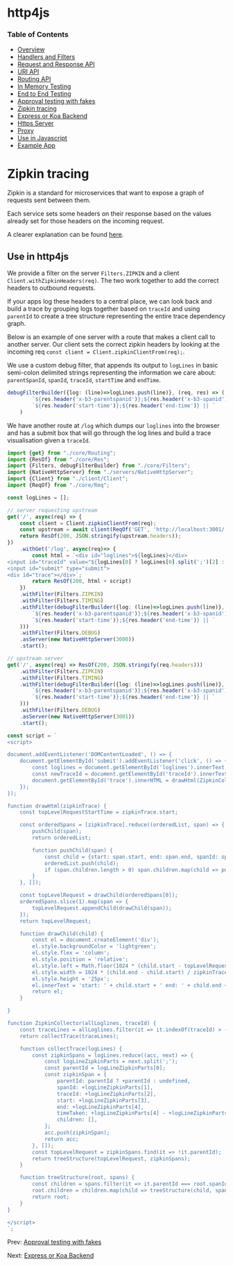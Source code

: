 # http4js

### Table of Contents

- [Overview](/http4js/#basics)
- [Handlers and Filters](/http4js/Handlers-and-filters/#handlers-and-filters)
- [Request and Response API](/http4js/Request-and-response-api/#request-and-response-api)
- [URI API](/http4js/Uri-api/#uri-api)
- [Routing API](/http4js/Routing-api/#routing-api)
- [In Memory Testing](/http4js/In-memory-testing/#in-memory-testing)
- [End to End Testing](/http4js/End-to-end-testing/#end-to-end-testing)
- [Approval testing with fakes](/http4js/Approval-testing-with-fakes/#approval-testing-with-fakes)
- [Zipkin tracing](/http4js/Zipkin-tracing/#zipkin-tracing)
- [Express or Koa Backend](/http4js/Express-or-koa-backend/#express-or-koa-backend)
- [Https Server](/http4js/Https-server/#https-server)
- [Proxy](/http4js/Proxy/#proxy)
- [Use in Javascript](/http4js/Use-in-javascript/#how-to-require-and-use-http4js-in-js)
- [Example App](https://github.com/TomShacham/http4js-eg)

# Zipkin tracing

Zipkin is a standard for microservices that want to expose a graph of requests sent between them. 

Each service sets some headers on their response based on the values already set for those headers on the incoming request. 

A clearer explanation can be found [here](https://github.com/openzipkin/b3-propagation).

## Use in http4js

We provide a filter on the server `Filters.ZIPKIN` and a client `Client.withZipkinHeaders(req)`. The two work together
to add the correct headers to outbound requests. 

If your apps log these headers to a central place, we can look back and build a trace by grouping logs together
based on `traceId` and using `parentId` to create a tree structure representing the entire trace dependency graph.
  
Below is an example of one server with a route that makes a client call to another server. Our client sets the correct
zipkin headers by looking at the incoming req `const client = Client.zipkinClientFrom(req);`.

We use a custom debug filter, that appends its output to `logLines` in basic semi-colon delimited strings representing
the information we care about: `parentSpanId`, `spanId`, `traceId`, `startTime` and `endTime`.

```typescript
debugFilterBuilder({log: (line)=>logLines.push(line)}, (req, res) => (
        `${res.header('x-b3-parentspanid')};${res.header('x-b3-spanid')};${res.header('x-b3-traceid')};` +
        `${res.header('start-time')};${res.header('end-time')} || `
    )
```

We have another route at `/log` which dumps our `loglines` into the browser and has a submit box that will go through
the log lines and build a trace visualisation given a `traceId`.

```typescript
import {get} from "./core/Routing";
import {ResOf} from "./core/Res";
import {Filters, debugFilterBuilder} from "./core/Filters";
import {NativeHttpServer} from "./servers/NativeHttpServer";
import {Client} from "./client/Client";
import {ReqOf} from "./core/Req";

const logLines = [];

// server requesting upstream
get('/', async(req) => {
    const client = Client.zipkinClientFrom(req);
    const upstream = await client(ReqOf('GET', 'http://localhost:3001/'));
    return ResOf(200, JSON.stringify(upstream.headers));
})
    .withGet('/log', async(req)=> {
        const html = `<div id="loglines">${logLines}</div>
<input id="traceId" value="${logLines[0] ? logLines[0].split(';')[2] : 'trace id'}">
<input id="submit" type="submit">
<div id="trace"></div>`;
        return ResOf(200, html + script)
    })
    .withFilter(Filters.ZIPKIN)
    .withFilter(Filters.TIMING)
    .withFilter(debugFilterBuilder({log: (line)=>logLines.push(line)}, (req, res) => (
        `${res.header('x-b3-parentspanid')};${res.header('x-b3-spanid')};${res.header('x-b3-traceid')};` +
        `${res.header('start-time')};${res.header('end-time')} || `
    )))
    .withFilter(Filters.DEBUG)
    .asServer(new NativeHttpServer(3000))
    .start();

// upstream server
get('/', async(req) => ResOf(200, JSON.stringify(req.headers)))
    .withFilter(Filters.ZIPKIN)
    .withFilter(Filters.TIMING)
    .withFilter(debugFilterBuilder({log: (line)=>logLines.push(line)}, (req, res) => (
        `${res.header('x-b3-parentspanid')};${res.header('x-b3-spanid')};${res.header('x-b3-traceid')};` +
        `${res.header('start-time')};${res.header('end-time')} || `
    )))
    .withFilter(Filters.DEBUG)
    .asServer(new NativeHttpServer(3001))
    .start();

const script = `
<script>

document.addEventListener('DOMContentLoaded', () => {
    document.getElementById('submit').addEventListener('click', () => {
        const loglines = document.getElementById('loglines').innerText.split(' || ');
        const newTraceId = document.getElementById('traceId').innerText
        document.getElementById('trace').innerHTML = drawHtml(ZipkinCollector(loglines, newTraceId)).outerHTML;
    });   
});

function drawHtml(zipkinTrace) {
    const topLevelRequestStartTime = zipkinTrace.start;

    const orderedSpans = [zipkinTrace].reduce((orderedList, span) => {
        pushChild(span);
        return orderedList;

        function pushChild(span) {
            const child = {start: span.start, end: span.end, spanId: span.spanId, timeTaken: span.timeTaken};
            orderedList.push(child);
            if (span.children.length > 0) span.children.map(child => pushChild(child));
        }
    }, []);

    const topLevelRequest = drawChild(orderedSpans[0]);
    orderedSpans.slice(1).map(span => {
        topLevelRequest.appendChild(drawChild(span));
    });
    return topLevelRequest;

    function drawChild(child) {
        const el = document.createElement('div');
        el.style.backgroundColor = 'lightgreen';
        el.style.flex = 'column';
        el.style.position = 'relative';
        el.style.left = Math.floor(1024 * (child.start - topLevelRequestStartTime) / zipkinTrace.timeTaken) + 'px';
        el.style.width = 1024 * (child.end - child.start) / zipkinTrace.timeTaken + 'px';
        el.style.height = '25px';
        el.innerText = 'start: ' + child.start + ' end: ' + child.end + ' span: ' + child.spanId;
        return el;
    }

}

function ZipkinCollector(allLoglines, traceId) {
    const traceLines = allLoglines.filter(it => it.indexOf(traceId) > -1);
    return collectTrace(traceLines);

    function collectTrace(logLines) {
        const zipkinSpans = logLines.reduce((acc, next) => {
            const logLineZipkinParts = next.split(';');
            const parentId = logLineZipkinParts[0];
            const zipkinSpan = {
                parentId: parentId ? +parentId : undefined,
                spanId: +logLineZipkinParts[1],
                traceId: +logLineZipkinParts[2],
                start: +logLineZipkinParts[3],
                end: +logLineZipkinParts[4],
                timeTaken: +logLineZipkinParts[4] - +logLineZipkinParts[3],
                children: [],
            };
            acc.push(zipkinSpan);
            return acc;
        }, []);
        const topLevelRequest = zipkinSpans.find(it => !it.parentId);
        return treeStructure(topLevelRequest, zipkinSpans);
    }

    function treeStructure(root, spans) {
        const children = spans.filter(it => it.parentId === root.spanId);
        root.children = children.map(child => treeStructure(child, spans));
        return root;
    }
}

</script>
`;
```


Prev: [Approval testing with fakes](/http4js/Approval-testing-with-fakes/#approval-testing-with-fakes)

Next: [Express or Koa Backend](/http4js/Express-or-koa-backend/#express-or-koa-backend)

